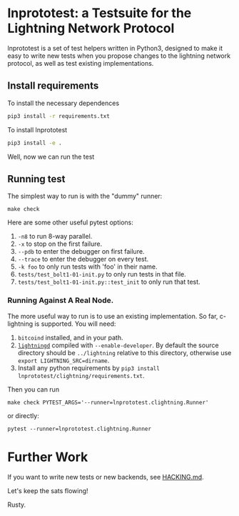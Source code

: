 # lnprototest: a Testsuite for the Lightning Network Protocol

lnprototest is a set of test helpers written in Python3, designed to
make it easy to write new tests when you propose changes to the
lightning network protocol, as well as test existing implementations.

## Install requirements

To install the necessary dependences

```bash
pip3 install -r requirements.txt 
```

To install lnprototest

```bash
pip3 install -e .
```

Well, now we can run the test

## Running test

The simplest way to run is with the "dummy" runner:

	make check

Here are some other useful pytest options:

1. `-n8` to run 8-way parallel.
2. `-x` to stop on the first failure.
3. `--pdb` to enter the debugger on first failure.
4. `--trace` to enter the debugger on every test.
5. `-k foo` to only run tests with 'foo' in their name.
6. `tests/test_bolt1-01-init.py` to only run tests in that file.
7. `tests/test_bolt1-01-init.py::test_init` to only run that test.

### Running Against A Real Node.

The more useful way to run is to use an existing implementation.  So
far, c-lightning is supported.  You will need:

1. `bitcoind` installed, and in your path.
2. [`lightningd`](https://github.com/ElementsProject/lightning/) compiled with
   `--enable-developer`.  By default the source directory should be
   `../lightning` relative to this directory, otherwise use
   `export LIGHTNING_SRC=dirname`.
3. Install any python requirements by
   `pip3 install lnprototest/clightning/requirements.txt`.

Then you can run

	make check PYTEST_ARGS='--runner=lnprototest.clightning.Runner'

or directly:

    pytest --runner=lnprototest.clightning.Runner

# Further Work

If you want to write new tests or new backends, see [HACKING.md](HACKING.md).

Let's keep the sats flowing!

Rusty.
